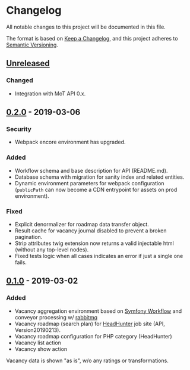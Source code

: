 # Changelog
All notable changes to this project will be documented in this file.

The format is based on [Keep a Changelog](https://keepachangelog.com/en/1.0.0/),
and this project adheres to [Semantic Versioning](https://semver.org/spec/v2.0.0.html).

## [Unreleased]
### Changed

- Integration with MoT API 0.x.

## [0.2.0] - 2019-03-06
### Security

- Webpack encore environment has upgraded.

### Added

- Workflow schema and base description for API (README.md).
- Database schema with migration for sanity index and related entities.
- Dynamic environment parameters for webpack configuration 
(`publicPath` can now become a CDN entrypoint for assets on prod environment).

### Fixed

- Explicit denormalizer for roadmap data transfer object.
- Result cache for vacancy journal disabled to prevent a broken pagination.
- Strip attributes twig extension now returns a valid injectable html (without any top-level nodes).
- Fixed tests logic when all cases indicates an error if just a single one fails.

## [0.1.0] - 2019-03-02
### Added

- Vacancy aggregation environment based on [Symfony Workflow](https://symfony.com/doc/current/workflow.html) 
and conveyor processing w/ [rabbitmq](https://github.com/rabbitmq)
- Vacancy roadmap (search plan) for [HeadHunter](https://headhunter.ru) job site (API, Version20190213).
- Vacancy roadmap configuration for PHP category (HeadHunter)
- Vacancy list action
- Vacancy show action

Vacancy data is shown "as is", w/o any ratings or transformations.

[Unreleased]: https://github.com/symfony-doge/veslo/compare/0.2.0...HEAD
[0.2.0]: https://github.com/symfony-doge/veslo/compare/0.1.0..0.2.0
[0.1.0]: https://github.com/symfony-doge/veslo/releases/tag/0.1.0